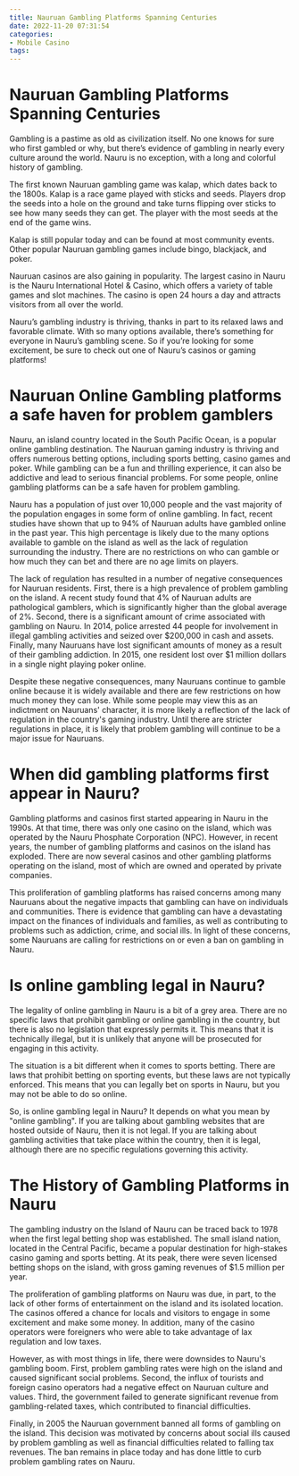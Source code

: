 ```yaml
---
title: Nauruan Gambling Platforms Spanning Centuries 
date: 2022-11-20 07:31:54
categories:
- Mobile Casino
tags:
---
```



#  Nauruan Gambling Platforms Spanning Centuries 

Gambling is a pastime as old as civilization itself. No one knows for sure who first gambled or why, but there’s evidence of gambling in nearly every culture around the world. Nauru is no exception, with a long and colorful history of gambling.

The first known Nauruan gambling game was kalap, which dates back to the 1800s. Kalap is a race game played with sticks and seeds. Players drop the seeds into a hole on the ground and take turns flipping over sticks to see how many seeds they can get. The player with the most seeds at the end of the game wins.

Kalap is still popular today and can be found at most community events. Other popular Nauruan gambling games include bingo, blackjack, and poker.

Nauruan casinos are also gaining in popularity. The largest casino in Nauru is the Nauru International Hotel & Casino, which offers a variety of table games and slot machines. The casino is open 24 hours a day and attracts visitors from all over the world.

Nauru’s gambling industry is thriving, thanks in part to its relaxed laws and favorable climate. With so many options available, there’s something for everyone in Nauru’s gambling scene. So if you’re looking for some excitement, be sure to check out one of Nauru’s casinos or gaming platforms!

#  Nauruan Online Gambling platforms a safe haven for problem gamblers 

Nauru, an island country located in the South Pacific Ocean, is a popular online gambling destination. The Nauruan gaming industry is thriving and offers numerous betting options, including sports betting, casino games and poker. While gambling can be a fun and thrilling experience, it can also be addictive and lead to serious financial problems. For some people, online gambling platforms can be a safe haven for problem gambling.

Nauru has a population of just over 10,000 people and the vast majority of the population engages in some form of online gambling. In fact, recent studies have shown that up to 94% of Nauruan adults have gambled online in the past year. This high percentage is likely due to the many options available to gamble on the island as well as the lack of regulation surrounding the industry. There are no restrictions on who can gamble or how much they can bet and there are no age limits on players.

The lack of regulation has resulted in a number of negative consequences for Nauruan residents. First, there is a high prevalence of problem gambling on the island. A recent study found that 4% of Nauruan adults are pathological gamblers, which is significantly higher than the global average of 2%. Second, there is a significant amount of crime associated with gambling on Nauru. In 2014, police arrested 44 people for involvement in illegal gambling activities and seized over $200,000 in cash and assets. Finally, many Nauruans have lost significant amounts of money as a result of their gambling addiction. In 2015, one resident lost over $1 million dollars in a single night playing poker online.

Despite these negative consequences, many Nauruans continue to gamble online because it is widely available and there are few restrictions on how much money they can lose. While some people may view this as an indictment on Nauruans' character, it is more likely a reflection of the lack of regulation in the country's gaming industry. Until there are stricter regulations in place, it is likely that problem gambling will continue to be a major issue for Nauruans.

#  When did gambling platforms first appear in Nauru? 

Gambling platforms and casinos first started appearing in Nauru in the 1990s. At that time, there was only one casino on the island, which was operated by the Nauru Phosphate Corporation (NPC). However, in recent years, the number of gambling platforms and casinos on the island has exploded. There are now several casinos and other gambling platforms operating on the island, most of which are owned and operated by private companies. 

This proliferation of gambling platforms has raised concerns among many Nauruans about the negative impacts that gambling can have on individuals and communities. There is evidence that gambling can have a devastating impact on the finances of individuals and families, as well as contributing to problems such as addiction, crime, and social ills. In light of these concerns, some Nauruans are calling for restrictions on or even a ban on gambling in Nauru.

#  Is online gambling legal in Nauru? 

The legality of online gambling in Nauru is a bit of a grey area. There are no specific laws that prohibit gambling or online gambling in the country, but there is also no legislation that expressly permits it. This means that it is technically illegal, but it is unlikely that anyone will be prosecuted for engaging in this activity.

The situation is a bit different when it comes to sports betting. There are laws that prohibit betting on sporting events, but these laws are not typically enforced. This means that you can legally bet on sports in Nauru, but you may not be able to do so online.

So, is online gambling legal in Nauru? It depends on what you mean by "online gambling". If you are talking about gambling websites that are hosted outside of Nauru, then it is not legal. If you are talking about gambling activities that take place within the country, then it is legal, although there are no specific regulations governing this activity.

#  The History of Gambling Platforms in Nauru

The gambling industry on the Island of Nauru can be traced back to 1978 when the first legal betting shop was established. The small island nation, located in the Central Pacific, became a popular destination for high-stakes casino gaming and sports betting. At its peak, there were seven licensed betting shops on the island, with gross gaming revenues of $1.5 million per year.

The proliferation of gambling platforms on Nauru was due, in part, to the lack of other forms of entertainment on the island and its isolated location. The casinos offered a chance for locals and visitors to engage in some excitement and make some money. In addition, many of the casino operators were foreigners who were able to take advantage of lax regulation and low taxes.

However, as with most things in life, there were downsides to Nauru's gambling boom. First, problem gambling rates were high on the island and caused significant social problems. Second, the influx of tourists and foreign casino operators had a negative effect on Nauruan culture and values. Third, the government failed to generate significant revenue from gambling-related taxes, which contributed to financial difficulties.

Finally, in 2005 the Nauruan government banned all forms of gambling on the island. This decision was motivated by concerns about social ills caused by problem gambling as well as financial difficulties related to falling tax revenues. The ban remains in place today and has done little to curb problem gambling rates on Nauru.